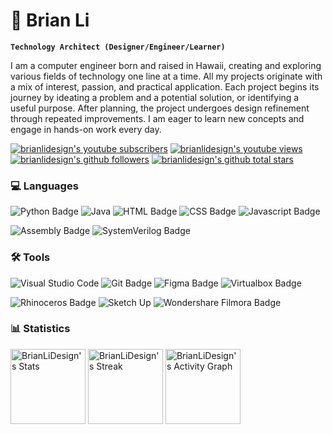 # 🌠 Brian Li

**`Technology Architect (Designer/Engineer/Learner)`**

I am a computer engineer born and raised in Hawaii, creating and exploring various fields of technology one line at a time. All my projects originate with a mix of interest, passion, and practical application. Each project begins its journey by ideating a problem and a potential solution, or identifying a useful purpose. After planning, the project undergoes design refinement through repeated improvements. I am eager to learn new concepts and engage in hands-on work every day.

<p align="left">
  <a href="https://www.youtube.com/@brianlidesign">
    <img alt="brianlidesign's youtube subscribers" title="Subscribe to BrianLiDesign's YouTube channel" src="https://custom-icon-badges.demolab.com/youtube/channel/subscribers/UCxRYK_yDD8ifKN08XwfdXuQ?color=%23E05D44&label=SUBSCRIBE&logo=video&logoColor=white&style=for-the-badge&labelColor=CE4630"/></a>
  <a href="https://www.youtube.com/@brianlidesign">
    <img alt="brianlidesign's youtube views" title="BrianLiDesign's YouTube views" src="https://custom-icon-badges.demolab.com/youtube/channel/views/UCxRYK_yDD8ifKN08XwfdXuQ?color=%23E1AD0E&logo=eye&logoColor=white&style=for-the-badge&labelColor=C79600"/></a>
  <a href="https://github.com/BrianLiDesign?tab=followers">
    <img alt="brianlidesign's github followers" title="Follow BrianLiDesign on Github" src="https://custom-icon-badges.demolab.com/github/followers/BrianLiDesign?color=236ad3&labelColor=1155ba&style=for-the-badge&logo=person-add&label=Follow&logoColor=white"/></a>
  <a href="https://github.com/BrianLiDesign?tab=repositories&sort=stargazers">
    <img alt="brianlidesign's github total stars" title="BrianLiDesign's total stars on GitHub" src="https://custom-icon-badges.demolab.com/github/stars/BrianLiDesign?color=55960c&style=for-the-badge&labelColor=488207&logo=star"/></a>
</p>

### 💻 Languages

![Python Badge](https://img.shields.io/badge/python-3776AB?style=for-the-badge&logo=python&labelColor=black)
![Java](https://img.shields.io/badge/java-%23ED8B00?style=for-the-badge&logo=openjdk&logoColor=white&labelColor=black)
![HTML Badge](https://img.shields.io/badge/html-E34F26?style=for-the-badge&logo=html5&labelColor=black)
![CSS Badge](https://img.shields.io/badge/css-663399?style=for-the-badge&logo=css&labelColor=black)
![Javascript Badge](https://img.shields.io/badge/javascript-F0DB4F?style=for-the-badge&logo=javascript&labelColor=black)

![Assembly Badge](https://img.shields.io/badge/assembly-assembly?style=for-the-badge&color=darkblue)
![SystemVerilog Badge](https://img.shields.io/badge/systemverilog-systemverilog?style=for-the-badge&color=lightblue)

### 🛠️ Tools

![Visual Studio Code](https://img.shields.io/badge/Visual%20Studio%20Code-0078d7.svg?style=for-the-badge&logo=visual-studio-code&logoColor=white)
![Git Badge](https://img.shields.io/badge/git-F05032?style=for-the-badge&logo=git&labelColor=black)
![Figma Badge](https://img.shields.io/badge/figma-F24E1E?style=for-the-badge&logo=figma&labelColor=black)
![Virtualbox Badge](https://img.shields.io/badge/VirtualBox-21416b?style=for-the-badge&logo=VirtualBox&logoColor=F61B4&labelColor=black)

![Rhinoceros Badge](https://img.shields.io/badge/rhinoceros-801010?style=for-the-badge&logo=rhinoceros&labelColor=black)
![Sketch Up](https://img.shields.io/badge/SketchUp-005F9E?style=for-the-badge&logo=sketchup&logoColor=white&labelColor=black)
![Wondershare Filmora Badge](https://img.shields.io/badge/filmora-07273D?style=for-the-badge&logo=wondershare-filmora&labelColor=black)

### 📊 Statistics

  <div class="badge-github-statistics">
    <p align="left">
      <img height="120" src="https://github-readme-stats.vercel.app/api/top-langs/?username=brianlidesign&theme=default&show_icons=true&hide_border=false&layout=compact&count_private=true&langs_count=10&size_weight=0.5&count_weight=0.5" alt="BrianLiDesign's Stats">
      <img height="120" src="https://github-readme-streak-stats.herokuapp.com/?user=brianlidesign&theme=default&hide_border=false" alt="BrianLiDesign's Streak">
      <img height="120" src="https://github-readme-activity-graph.vercel.app/graph?username=brianlidesign&theme=github&bg_color=FFFFFF&color=434D58&days=7" alt="BrianLiDesign's Activity Graph">
    </p>
  </div>
    <br>
